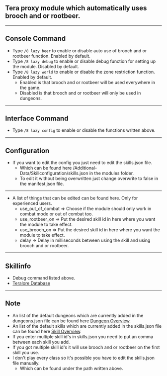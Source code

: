 ## Tera proxy module which automatically uses brooch and or rootbeer.

---

## Console Command
- Type `/8 lazy beer` to enable or disable auto use of brooch and or rootbeer function. Enabled by default.
- Type `/8 lazy debug` to enable or disable debug function for setting up the module. Disabled by default.
- Type `/8 lazy world` to enable or disable the zone restriction function. Enabled by default.
    - Enabled is that brooch and or rootbeer will be used everywhere in the game.
	- Disabled is that brooch and or rootbeer will only be used in dungeons.

---

## Interface Command
- Type `/8 lazy config` to enable or disable the functions written above.

---

## Configuration
- If you want to edit the config you just need to edit the skills.json file.
    - Which can be found here /Additional-Data/Skillconfiguration/skills.json in the modules folder.
    - To edit it without being overwritten just change overwrite to false in the manifest.json file.

---

- A list of things that can be edited can be found here. Only for experienced users.
    - use_out_of_combat => Choose if the module should only work in combat mode or out of combat too.
    - use_rootbeer_on => Put the desired skill id in here where you want the module to take effect.
    - use_brooch_on => Put the desired skill id in here where you want the module to take effect.
    - delay => Delay in milliseconds between using the skill and using brooch and or rootbeer.

---

## Skillinfo
- Debug command listed above.
- [Teralore Database](https://teralore.com/en/skills/)

---

## Note
- An list of the default dungeons which are currently added in the dungeons.json file can be found here [Dungeon Overview](https://github.com/Tera-Shiraneko/lazyrootbeer/tree/master/Additional-Data/Dungeonconfiguration).
- An list of the default skills which are currently added in the skills.json file can be found here [Skill Overview](https://github.com/Tera-Shiraneko/lazyrootbeer/tree/master/Additional-Data/Skillconfiguration).
- If you enter multiple skill id's in skills.json you need to put an comma between each skill you add.
- If you got multiple skill id's it will use brooch and or rootbeer on the first skill you use.
- I don't play every class so it's possible you have to edit the skills.json file manually.
	- Which can be found under the path written above.